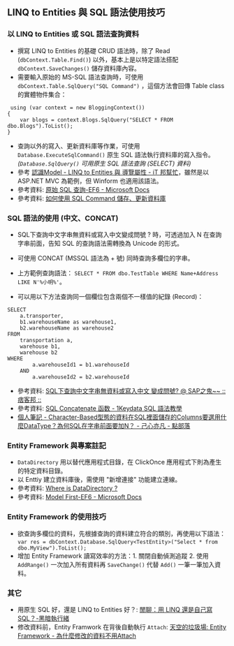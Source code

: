 ## LINQ to Entities 與 SQL 語法使用技巧

### 以 LINQ to Entities 或 SQL 語法查詢資料 

- 撰寫 LINQ to Entities 的基礎 CRUD 語法時，除了 Read (`dbContext.Table.Find()`) 以外，基本上是以特定語法搭配 `dbContext.SaveChanges()` 儲存資料庫內容。
- 需要輸入原始的 MS-SQL 語法查詢時，可使用 `dbContext.Table.SqlQuery("SQL Command")` ，這個方法會回傳 Table class 的實體物件集合：

```
 using (var context = new BloggingContext())
{
    var blogs = context.Blogs.SqlQuery("SELECT * FROM dbo.Blogs").ToList();
}
```

- 查詢以外的寫入、更新資料庫等作業，可使用`Database.ExecuteSqlCommand()` 原生 SQL 語法執行資料庫的寫入指令。*(`Database.SqlQuery()` 可用原生 SQL 語法查詢 (SELECT) 資料)*
- 參考 [認識Model - LINQ to Entities 與 導覽屬性 - iT 邦幫忙](https://ithelp.ithome.com.tw/articles/10161589)，雖然是以 ASP.NET MVC 為範例，但 Winform 也適用該語法。
- 參考資料: [原始 SQL 查詢-EF6 - Microsoft Docs](https://docs.microsoft.com/zh-tw/ef/ef6/querying/raw-sql)
- 參考資料: [如何使用 SQL Command 儲存、更新資料庫](https://docs.microsoft.com/zh-tw/ef/ef6/saving/transactions)

### SQL 語法的使用 (中文、CONCAT)

- SQL下查詢中文字串無資料或寫入中文變成問號 ? 時，可透過加入 N 在查詢字串前面，告知 SQL 的查詢語法需轉換為 Unicode 的形式。
- 可使用 CONCAT (MSSQL 語法為 + 號) 同時查詢多欄位的字串。
- 上方範例查詢語法： `SELECT * FROM dbo.TestTable WHERE Name+Address LIKE N'%小明%'`。

- 可以用以下方法查詢同一個欄位包含兩個不一樣值的紀錄 (Record)：

```
SELECT
    a.transporter,
    b1.warehouseName as warehouse1,
    b2.warehouseName as warehouse2
FROM
    transportation a,
    warehouse b1,
    warehouse b2
WHERE
        a.warehouseId1 = b1.warehouseId
    AND
        a.warehouseId2 = b2.warehouseId
```


- 參考資料: [SQL下查詢中文字串無資料或寫入中文 變成問號? @ SAP之鬼~~ :: 痞客邦 ::](https://saperp.pixnet.net/blog/post/4078081)
- 參考資料: [SQL Concatenate 函数 - 1Keydata SQL 語法教學](https://www.1keydata.com/tw/sql/sql-concatenate.html)
- [個人筆記 - Character-Based型態的資料在SQL裡面儲存的Columns要選用什麼DataType？為何SQL在字串前面要加N？ - 己心亦凡 - 點部落](https://dotblogs.com.tw/eason/2011/05/25/26116)

### Entity Framework 與專案註記

- `DataDirectory` 用以替代應用程式目錄，在 ClickOnce 應用程式下則為產生的特定資料目錄。
- 以 Enttiy 建立資料庫後，需使用 "新增連接" 功能建立連線。
- 參考資料: [Where is DataDirectory ?](https://social.msdn.microsoft.com/Forums/sqlserver/en-US/dc31ea59-5718-49b6-9f1f-7039da425296/where-is-datadirectory-?forum=sqlce)
- 參考資料: [Model First-EF6 - Microsoft Docs](https://docs.microsoft.com/zh-tw/ef/ef6/modeling/designer/workflows/model-first)

### Entity Framework 的使用技巧

- 欲查詢多欄位的資料，先根據查詢的資料建立符合的類別，再使用以下語法：`var res = dbContext.Database.SqlQuery<TestEntity>("Select * from dbo.MyView").ToList();`
- 增加 Entity Framework 讀寫效率的方法：1. 關閉自動偵測追蹤 2. 使用 `AddRange()` 一次加入所有資料再 `SaveChange()` 代替 `Add()` 一筆一筆加入資料。 

### 其它

- 用原生 SQL 好，還是 LINQ to Entities 好？: [閒聊：用 LINQ 還是自己寫 SQL？-黑暗執行緒](https://blog.darkthread.net/blog/linq-or-direct-sql/)
- 修改資料前，Entity Framwork 在背後自動執行 `Attach`: [天空的垃圾場: Entity Framework - 為什麼修改的資料不用Attach](http://blog.sanc.idv.tw/2014/08/entity-framework-attach.html)